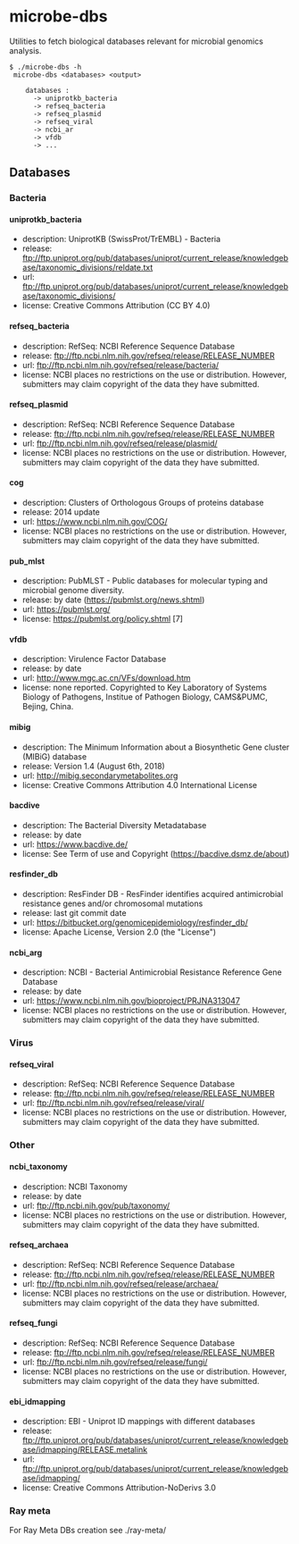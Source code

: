 # microbe-dbs #

Utilities to fetch biological databases relevant for microbial genomics analysis.

```
$ ./microbe-dbs -h
 microbe-dbs <databases> <output>
    
    databases :
      -> uniprotkb_bacteria
      -> refseq_bacteria
      -> refseq_plasmid
      -> refseq_viral
      -> ncbi_ar
      -> vfdb
      -> ...
```

## Databases ##

### Bacteria ###

#### uniprotkb_bacteria ####

* description: UniprotKB (SwissProt/TrEMBL) - Bacteria
* release: ftp://ftp.uniprot.org/pub/databases/uniprot/current_release/knowledgebase/taxonomic_divisions/reldate.txt
* url: ftp://ftp.uniprot.org/pub/databases/uniprot/current_release/knowledgebase/taxonomic_divisions/
* license: Creative Commons Attribution (CC BY 4.0)

#### refseq_bacteria ####

* description: RefSeq: NCBI Reference Sequence Database
* release: ftp://ftp.ncbi.nlm.nih.gov/refseq/release/RELEASE_NUMBER
* url: ftp://ftp.ncbi.nlm.nih.gov/refseq/release/bacteria/
* license: NCBI places no restrictions on the use or distribution. However, submitters may claim copyright of the data they have submitted.

#### refseq_plasmid ####

* description: RefSeq: NCBI Reference Sequence Database
* release: ftp://ftp.ncbi.nlm.nih.gov/refseq/release/RELEASE_NUMBER
* url: ftp://ftp.ncbi.nlm.nih.gov/refseq/release/plasmid/
* license: NCBI places no restrictions on the use or distribution. However, submitters may claim copyright of the data they have submitted.

#### cog ####

* description: Clusters of Orthologous Groups of proteins database
* release: 2014 update
* url: https://www.ncbi.nlm.nih.gov/COG/
* license: NCBI places no restrictions on the use or distribution. However, submitters may claim copyright of the data they have submitted.

#### pub_mlst ####

* description: PubMLST - Public databases for molecular typing and microbial genome diversity.
* release: by date (https://pubmlst.org/news.shtml)
* url: https://pubmlst.org/
* license: https://pubmlst.org/policy.shtml [7]

#### vfdb ####

* description: Virulence Factor Database
* release: by date
* url: http://www.mgc.ac.cn/VFs/download.htm
* license: none reported. Copyrighted to Key Laboratory of Systems Biology of Pathogens, Institue of Pathogen Biology, CAMS&PUMC, Bejing, China.

#### mibig ####

* description: The Minimum Information about a Biosynthetic Gene cluster (MIBiG) database
* release: Version 1.4 (August 6th, 2018)
* url: http://mibig.secondarymetabolites.org
* license: Creative Commons Attribution 4.0 International License

#### bacdive ####

* description: The Bacterial Diversity Metadatabase
* release: by date
* url: https://www.bacdive.de/
* license: See Term of use and Copyright (https://bacdive.dsmz.de/about)

#### resfinder_db ####

* description: ResFinder DB - ResFinder identifies acquired antimicrobial resistance genes and/or chromosomal mutations
* release: last git commit date
* url: https://bitbucket.org/genomicepidemiology/resfinder_db/
* license: Apache License, Version 2.0 (the "License")

#### ncbi_arg ####

* description: NCBI - Bacterial Antimicrobial Resistance Reference Gene Database
* release: by date
* url: https://www.ncbi.nlm.nih.gov/bioproject/PRJNA313047
* license: NCBI places no restrictions on the use or distribution. However, submitters may claim copyright of the data they have submitted.


### Virus ###

#### refseq_viral ####

* description: RefSeq: NCBI Reference Sequence Database
* release: ftp://ftp.ncbi.nlm.nih.gov/refseq/release/RELEASE_NUMBER
* url: ftp://ftp.ncbi.nlm.nih.gov/refseq/release/viral/
* license: NCBI places no restrictions on the use or distribution. However, submitters may claim copyright of the data they have submitted.


### Other ###

#### ncbi_taxonomy ####

* description: NCBI Taxonomy
* release: by date
* url: ftp://ftp.ncbi.nih.gov/pub/taxonomy/
* license: NCBI places no restrictions on the use or distribution. However, submitters may claim copyright of the data they have submitted.

#### refseq_archaea ####

* description: RefSeq: NCBI Reference Sequence Database
* release: ftp://ftp.ncbi.nlm.nih.gov/refseq/release/RELEASE_NUMBER
* url: ftp://ftp.ncbi.nlm.nih.gov/refseq/release/archaea/
* license: NCBI places no restrictions on the use or distribution. However, submitters may claim copyright of the data they have submitted.

#### refseq_fungi ####

* description: RefSeq: NCBI Reference Sequence Database
* release: ftp://ftp.ncbi.nlm.nih.gov/refseq/release/RELEASE_NUMBER
* url: ftp://ftp.ncbi.nlm.nih.gov/refseq/release/fungi/
* license: NCBI places no restrictions on the use or distribution. However, submitters may claim copyright of the data they have submitted.

#### ebi_idmapping ####

* description: EBI - Uniprot ID mappings with different databases
* release: ftp://ftp.uniprot.org/pub/databases/uniprot/current_release/knowledgebase/idmapping/RELEASE.metalink
* url: ftp://ftp.uniprot.org/pub/databases/uniprot/current_release/knowledgebase/idmapping/
* license: Creative Commons Attribution-NoDerivs 3.0


### Ray meta ###

For Ray Meta DBs creation see ./ray-meta/
